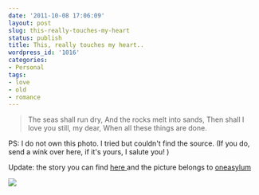 ```yaml
---
date: '2011-10-08 17:06:09'
layout: post
slug: this-really-touches-my-heart
status: publish
title: This, really touches my heart..
wordpress_id: '1016'
categories:
- Personal
tags:
- love
- old
- romance
---
```


> The seas shall run dry,
And the rocks melt into sands,
Then shall I love you still, my dear,
When all these things are done.





PS: I do not own this photo. I tried but couldn't find the source. (If you do, send a wink over here, if it's yours, I salute you! )

Update: the story you can find [here ](http://goodmenproject.com/newsroom/110-year-old-sixth-shot-at-love/)
and the picture belongs to [oneasylum](http://s83.photobucket.com/albums/j296/oneasylum/stuff/?action=view&current=elderlyCouple.jpg)

[![](http://www.mariusv.com/wp-content/uploads/2011/10/old_people_love.jpg)](http://www.mariusv.com/wp-content/uploads/2011/10/old_people_love.jpg)
